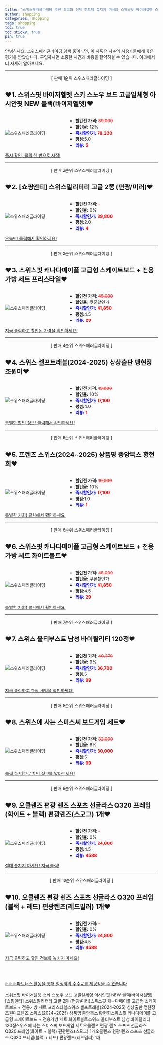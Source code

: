 ```yaml
---
title: "스위스패러글라이딩 추천 최고의 선택 히트템 놓치지 마세요 스위스핏 바이저헬멧 스키 스노우 보드"
author: shopping
categories: shopping
tags: shopping
toc: true
toc_sticky: true
pin: true
---
```

안녕하세요. 스위스패러글라이딩 검색 중이라면, 이 제품은 다수의 사용자들에게 좋은 평가를 받았습니다. 구입하시면 소중한 시간과 비용을 절약하실 수 있습니다. 아래에서 더 자세히 알아보세요.

---
<p class="toplist" style="margin: 0 auto; display: block; width: fit-content;">[ 판매 1순위 스위스패러글라이딩 ]</p>

<h2><strong>❤️1. 스위스핏 바이저헬멧 스키 스노우 보드 고글일체형 아시안핏 NEW 블랙(바이저헬멧)❤️</strong></h2>

<div style="display: flex; align-items: center;">
    <div style="flex: 0.4;">
        <img src="https://thumbnail7.coupangcdn.com/thumbnails/remote/230x230ex/image/vendor_inventory/7c78/a206ce00bbcdcef1d425d233dfd6aaff0c42a5702cfb79d88129a9b71243.jpg" alt="스위스패러글라이딩" style="max-width: 100%;">
    </div>
    <div style="flex: 0.6; margin-left: 10px;">
        <ul>
            <li><strong>할인전 가격:</strong> <del style="color: red;">89,000</del></li>
            <li><strong>할인율:</strong> 12%</li>
            <li><span style='color:blue'><strong>즉시할인가:</strong></span> <span style='color:red'><strong>78,320</strong></span></li>
            <li><strong>평점:</strong>5.0</li>
            <li><span style='color:blue'><strong>리뷰:</strong></span> <span style='color:red'><strong>5</strong></span></li>
        </ul>
    </div>
</div>
<div class="center">
    <a href="https://selin100587001.github.io?lptag=AF9450613&subid=githubio&pageKey=7716793581&traceid=V0-153&itemId=20698980502&vendorItemId=88695879133" class="myButton">
        즉시 확인, 클릭 한 번으로 시작!
    </a>
</div>


---
<p class="toplist" style="margin: 0 auto; display: block; width: fit-content;">[ 판매 2순위 스위스패러글라이딩 ]</p>

<h2><strong>❤️2. [쇼핑엔티] 스위스밀리터리 고글 2종 (편광/미러)❤️</strong></h2>

<div style="display: flex; align-items: center;">
    <div style="flex: 0.4;">
        <img src="https://thumbnail8.coupangcdn.com/thumbnails/remote/230x230ex/image/vendor_inventory/98cb/1dcfdbaab2cb7eecb762fa574b0c2fff3b2744671c79aa6a56bbd3dabd57.jpg" alt="스위스패러글라이딩" style="max-width: 100%;">
    </div>
    <div style="flex: 0.6; margin-left: 10px;">
        <ul>
            <li><strong>할인전 가격:</strong> <del style="color: red;">-</del></li>
            <li><strong>할인율:</strong> 0%</li>
            <li><span style='color:blue'><strong>즉시할인가:</strong></span> <span style='color:red'><strong>39,800</strong></span></li>
            <li><strong>평점:</strong>2.0</li>
            <li><span style='color:blue'><strong>리뷰:</strong></span> <span style='color:red'><strong>4</strong></span></li>
        </ul>
    </div>
</div>
<div class="center">
    <a href="https://selin100587001.github.io?lptag=AF9450613&subid=githubio&pageKey=8024204390&traceid=V0-153&itemId=22424403847&vendorItemId=89469118018" class="myButton">
        오늘만! 클릭해서 확인하세요!
    </a>
</div>


---
<p class="toplist" style="margin: 0 auto; display: block; width: fit-content;">[ 판매 3순위 스위스패러글라이딩 ]</p>

<h2><strong>❤️3. 스위스핏 캐나다메이플 고급형 스케이트보드 + 전용가방 세트 프리스타일❤️</strong></h2>

<div style="display: flex; align-items: center;">
    <div style="flex: 0.4;">
        <img src="https://thumbnail7.coupangcdn.com/thumbnails/remote/230x230ex/image/retail/images/2020/09/10/18/3/c410e4b5-04f4-42a6-8e83-75418d21ae29.jpg" alt="스위스패러글라이딩" style="max-width: 100%;">
    </div>
    <div style="flex: 0.6; margin-left: 10px;">
        <ul>
            <li><strong>할인전 가격:</strong> <del style="color: red;">45,000</del></li>
            <li><strong>할인율:</strong> 쿠폰할인가</li>
            <li><span style='color:blue'><strong>즉시할인가:</strong></span> <span style='color:red'><strong>41,850</strong></span></li>
            <li><strong>평점:</strong>4.5</li>
            <li><span style='color:blue'><strong>리뷰:</strong></span> <span style='color:red'><strong>29</strong></span></li>
        </ul>
    </div>
</div>
<div class="center">
    <a href="https://selin100587001.github.io?lptag=AF9450613&subid=githubio&pageKey=2148800802&traceid=V0-153&itemId=3649116822&vendorItemId=71634616097" class="myButton">
        지금 클릭하고 할인된 가격을 확인하세요!
    </a>
</div>


---
<p class="toplist" style="margin: 0 auto; display: block; width: fit-content;">[ 판매 4순위 스위스패러글라이딩 ]</p>

<h2><strong>❤️4. 스위스 셀프트래블(2024-2025) 상상출판 맹현정 조원미❤️</strong></h2>

<div style="display: flex; align-items: center;">
    <div style="flex: 0.4;">
        <img src="https://thumbnail7.coupangcdn.com/thumbnails/remote/230x230ex/image/retail-product-api/A00077021/240365007/258344022/main/9791167821935_L.jpg" alt="스위스패러글라이딩" style="max-width: 100%;">
    </div>
    <div style="flex: 0.6; margin-left: 10px;">
        <ul>
            <li><strong>할인전 가격:</strong> <del style="color: red;">19,000</del></li>
            <li><strong>할인율:</strong> 10%</li>
            <li><span style='color:blue'><strong>즉시할인가:</strong></span> <span style='color:red'><strong>17,100</strong></span></li>
            <li><strong>평점:</strong>4.0</li>
            <li><span style='color:blue'><strong>리뷰:</strong></span> <span style='color:red'><strong>1</strong></span></li>
        </ul>
    </div>
</div>
<div class="center">
    <a href="https://selin100587001.github.io?lptag=AF9450613&subid=githubio&pageKey=8032018550&traceid=V0-153&itemId=22461354260&vendorItemId=89531325314" class="myButton">
        특별한 할인 정보! 클릭해서 확인하세요!
    </a>
</div>


---
<p class="toplist" style="margin: 0 auto; display: block; width: fit-content;">[ 판매 5순위 스위스패러글라이딩 ]</p>

<h2><strong>❤️5. 프렌즈 스위스(2024~2025) 상품명 중앙북스 황현희❤️</strong></h2>

<div style="display: flex; align-items: center;">
    <div style="flex: 0.4;">
        <img src="https://thumbnail8.coupangcdn.com/thumbnails/remote/230x230ex/image/retail-product-api/A00077021/245080106/263151061/main/9788927880387_L.jpg" alt="스위스패러글라이딩" style="max-width: 100%;">
    </div>
    <div style="flex: 0.6; margin-left: 10px;">
        <ul>
            <li><strong>할인전 가격:</strong> <del style="color: red;">19,000</del></li>
            <li><strong>할인율:</strong> 10%</li>
            <li><span style='color:blue'><strong>즉시할인가:</strong></span> <span style='color:red'><strong>17,100</strong></span></li>
            <li><strong>평점:</strong>1.0</li>
            <li><span style='color:blue'><strong>리뷰:</strong></span> <span style='color:red'><strong>1</strong></span></li>
        </ul>
    </div>
</div>
<div class="center">
    <a href="https://selin100587001.github.io?lptag=AF9450613&subid=githubio&pageKey=8073195150&traceid=V0-153&itemId=22731777944&vendorItemId=89780577310" class="myButton">
        특별한 기회! 클릭해서 확인하세요!
    </a>
</div>


---
<p class="toplist" style="margin: 0 auto; display: block; width: fit-content;">[ 판매 6순위 스위스패러글라이딩 ]</p>

<h2><strong>❤️6. 스위스핏 캐나다메이플 고급형 스케이트보드 + 전용가방 세트 화이트볼트❤️</strong></h2>

<div style="display: flex; align-items: center;">
    <div style="flex: 0.4;">
        <img src="https://thumbnail10.coupangcdn.com/thumbnails/remote/230x230ex/image/retail/images/2020/09/10/18/0/de004071-dc3d-48bd-bf59-d8a1475983b1.jpg" alt="스위스패러글라이딩" style="max-width: 100%;">
    </div>
    <div style="flex: 0.6; margin-left: 10px;">
        <ul>
            <li><strong>할인전 가격:</strong> <del style="color: red;">45,000</del></li>
            <li><strong>할인율:</strong> 쿠폰할인가</li>
            <li><span style='color:blue'><strong>즉시할인가:</strong></span> <span style='color:red'><strong>41,850</strong></span></li>
            <li><strong>평점:</strong>4.5</li>
            <li><span style='color:blue'><strong>리뷰:</strong></span> <span style='color:red'><strong>29</strong></span></li>
        </ul>
    </div>
</div>
<div class="center">
    <a href="https://selin100587001.github.io?lptag=AF9450613&subid=githubio&pageKey=2148800802&traceid=V0-153&itemId=3649116820&vendorItemId=71634616036" class="myButton">
        특별한 기회! 클릭해서 확인하세요!
    </a>
</div>


---
<p class="toplist" style="margin: 0 auto; display: block; width: fit-content;">[ 판매 7순위 스위스패러글라이딩 ]</p>

<h2><strong>❤️7. 스위스 울티부스트 남성 바이탈리티 120정❤️</strong></h2>

<div style="display: flex; align-items: center;">
    <div style="flex: 0.4;">
        <img src="https://thumbnail9.coupangcdn.com/thumbnails/remote/230x230ex/image/vendor_inventory/7256/149c29f49ef088acaa4abbaaa165bc7e7a7ae5f77ab0f633046dc396465d.jpg" alt="스위스패러글라이딩" style="max-width: 100%;">
    </div>
    <div style="flex: 0.6; margin-left: 10px;">
        <ul>
            <li><strong>할인전 가격:</strong> <del style="color: red;">40,370</del></li>
            <li><strong>할인율:</strong> 9%</li>
            <li><span style='color:blue'><strong>즉시할인가:</strong></span> <span style='color:red'><strong>36,700</strong></span></li>
            <li><strong>평점:</strong>5</li>
            <li><span style='color:blue'><strong>리뷰:</strong></span> <span style='color:red'><strong>99</strong></span></li>
        </ul>
    </div>
</div>
<div class="center">
    <a href="https://selin100587001.github.io?lptag=AF9450613&subid=githubio&pageKey=8120979265&traceid=V0-153&itemId=23035441541&vendorItemId=90069190334" class="myButton">
        지금 클릭하고 한정 세일을 확인하세요!
    </a>
</div>


---
<p class="toplist" style="margin: 0 auto; display: block; width: fit-content;">[ 판매 8순위 스위스패러글라이딩 ]</p>

<h2><strong>❤️8. 스위스에 사는 스미스씨 보드게임 세트❤️</strong></h2>

<div style="display: flex; align-items: center;">
    <div style="flex: 0.4;">
        <img src="https://thumbnail9.coupangcdn.com/thumbnails/remote/230x230ex/image/vendor_inventory/5bd0/8716e315740e2718b0a539a473388fb5ee1af23da0c0c9c5fa30ff5c72c9.jpg" alt="스위스패러글라이딩" style="max-width: 100%;">
    </div>
    <div style="flex: 0.6; margin-left: 10px;">
        <ul>
            <li><strong>할인전 가격:</strong> <del style="color: red;">32,000</del></li>
            <li><strong>할인율:</strong> 6%</li>
            <li><span style='color:blue'><strong>즉시할인가:</strong></span> <span style='color:red'><strong>30,000</strong></span></li>
            <li><strong>평점:</strong>5</li>
            <li><span style='color:blue'><strong>리뷰:</strong></span> <span style='color:red'><strong>99</strong></span></li>
        </ul>
    </div>
</div>
<div class="center">
    <a href="https://selin100587001.github.io?lptag=AF9450613&subid=githubio&pageKey=8159717400&traceid=V0-153&itemId=23257779489&vendorItemId=90290160168" class="myButton">
        클릭 한 번으로 할인 정보를 알아보세요!
    </a>
</div>


---
<p class="toplist" style="margin: 0 auto; display: block; width: fit-content;">[ 판매 9순위 스위스패러글라이딩 ]</p>

<h2><strong>❤️9. 오클렌즈 편광 렌즈 스포츠 선글라스 Q320 프레임(화이트 + 블랙) 편광렌즈(스모그) 1개❤️</strong></h2>

<div style="display: flex; align-items: center;">
    <div style="flex: 0.4;">
        <img src="https://thumbnail7.coupangcdn.com/thumbnails/remote/230x230ex/image/product/image/vendoritem/2019/04/23/3507189044/5e1f1002-c48c-4dba-b9e0-85915939178e.jpg" alt="스위스패러글라이딩" style="max-width: 100%;">
    </div>
    <div style="flex: 0.6; margin-left: 10px;">
        <ul>
            <li><strong>할인전 가격:</strong> <del style="color: red;">-</del></li>
            <li><strong>할인율:</strong> 0%</li>
            <li><span style='color:blue'><strong>즉시할인가:</strong></span> <span style='color:red'><strong>24,800</strong></span></li>
            <li><strong>평점:</strong>4.5</li>
            <li><span style='color:blue'><strong>리뷰:</strong></span> <span style='color:red'><strong>4588</strong></span></li>
        </ul>
    </div>
</div>
<div class="center">
    <a href="https://selin100587001.github.io?lptag=AF9450613&subid=githubio&pageKey=62321887&traceid=V0-153&itemId=212811213&vendorItemId=3507189044" class="myButton">
        절대 놓치지 마세요! 지금 클릭!
    </a>
</div>


---
<p class="toplist" style="margin: 0 auto; display: block; width: fit-content;">[ 판매 10순위 스위스패러글라이딩 ]</p>

<h2><strong>❤️10. 오클렌즈 편광 렌즈 스포츠 선글라스 Q320 프레임(블랙 + 레드) 편광렌즈(레드밀러) 1개❤️</strong></h2>

<div style="display: flex; align-items: center;">
    <div style="flex: 0.4;">
        <img src="https://thumbnail9.coupangcdn.com/thumbnails/remote/230x230ex/image/product/image/vendoritem/2019/05/03/3507188991/07a3c94e-4db9-4974-849f-49aafa49a9c5.jpg" alt="스위스패러글라이딩" style="max-width: 100%;">
    </div>
    <div style="flex: 0.6; margin-left: 10px;">
        <ul>
            <li><strong>할인전 가격:</strong> <del style="color: red;">-</del></li>
            <li><strong>할인율:</strong> 0%</li>
            <li><span style='color:blue'><strong>즉시할인가:</strong></span> <span style='color:red'><strong>24,800</strong></span></li>
            <li><strong>평점:</strong>4.5</li>
            <li><span style='color:blue'><strong>리뷰:</strong></span> <span style='color:red'><strong>4588</strong></span></li>
        </ul>
    </div>
</div>
<div class="center">
    <a href="https://selin100587001.github.io?lptag=AF9450613&subid=githubio&pageKey=62321887&traceid=V0-153&itemId=212811177&vendorItemId=3507188991" class="myButton">
        지금 클릭하고 할인 정보를 놓치지 마세요!
    </a>
</div>

<br><br><br>[💦 💦 💦 파트너스 활동을 통해 일정액의 수수료를 제공받을 수 있습니다](https://link.coupang.com/a/bcpT2c)<br><br>스위스핏 바이저헬멧 스키 스노우 보드 고글일체형 아시안핏 NEW 블랙(바이저헬멧)[쇼핑엔티] 스위스밀리터리 고글 2종 (편광/미러)스위스핏 캐나다메이플 고급형 스케이트보드 + 전용가방 세트 프리스타일스위스 셀프트래블(2024-2025) 상상출판 맹현정 조원미프렌즈 스위스(2024~2025) 상품명 중앙북스 황현희스위스핏 캐나다메이플 고급형 스케이트보드 + 전용가방 세트 화이트볼트스위스 울티부스트 남성 바이탈리티 120정스위스에 사는 스미스씨 보드게임 세트오클렌즈 편광 렌즈 스포츠 선글라스 Q320 프레임(화이트 + 블랙) 편광렌즈(스모그) 1개오클렌즈 편광 렌즈 스포츠 선글라스 Q320 프레임(블랙 + 레드) 편광렌즈(레드밀러) 1개